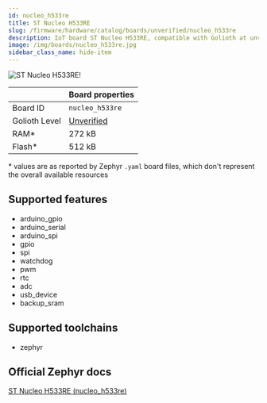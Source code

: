 ```yaml
---
id: nucleo_h533re
title: ST Nucleo H533RE
slug: /firmware/hardware/catalog/boards/unverified/nucleo_h533re
description: IoT board ST Nucleo H533RE, compatible with Golioth at unverified level.
image: /img/boards/nucleo_h533re.jpg
sidebar_class_name: hide-item
---
```


[//]: # (This is an auto-generated file, do not edit! Changes to it will be lost upon re-generation)

![ST Nucleo H533RE!](/img/boards/nucleo_h533re.jpg "ST Nucleo H533RE")

|                | Board properties     |
| -------------  | -------------------- |
| Board ID       | `nucleo_h533re` |
| Golioth Level  | [Unverified](/firmware/hardware#unverified-boards) |
| RAM*           | 272 kB |
| Flash*         | 512 kB |

\* values are as reported by Zephyr `.yaml` board files, which don't represent the overall available resources



## Supported features

* arduino_gpio
* arduino_serial
* arduino_spi
* gpio
* spi
* watchdog
* pwm
* rtc
* adc
* usb_device
* backup_sram

## Supported toolchains

* zephyr

## Official Zephyr docs

[ST Nucleo H533RE (nucleo_h533re)](https://docs.zephyrproject.org/latest/boards/st/nucleo_h533re/doc/index.html)
